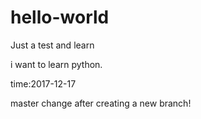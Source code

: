 # hello-world
Just a test and learn

i want to learn python.

time:2017-12-17

master change after creating a new branch!
